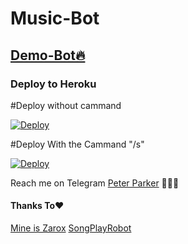 # Music-Bot

## [Demo-Bot🔥](https://t.me/MusicDownloadv2bot)

### Deploy to Heroku

#Deploy without cammand

[![Deploy](https://www.herokucdn.com/deploy/button.svg)](https://heroku.com/deploy?template=https://github.com/Avengers105/Music-Bot/tree/main)

#Deploy With the Cammand "/s"

[![Deploy](https://www.herokucdn.com/deploy/button.svg)](https://heroku.com/deploy?template=https://github.com/Avengers105/Music-Bot/tree/Without-cmd)

Reach me on Telegram [Peter Parker](https://t.me/Peterparker6) 👨🏻‍💻

#### Thanks To❤️
[Mine is Zarox](https://github.com/MineisZarox)
[SongPlayRobot](https://github.com/TamilBots/SongPlayRoBot)
